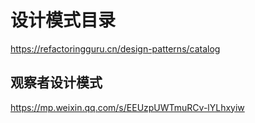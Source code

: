 # 设计模式目录
https://refactoringguru.cn/design-patterns/catalog

## 观察者设计模式

https://mp.weixin.qq.com/s/EEUzpUWTmuRCv-lYLhxyiw
